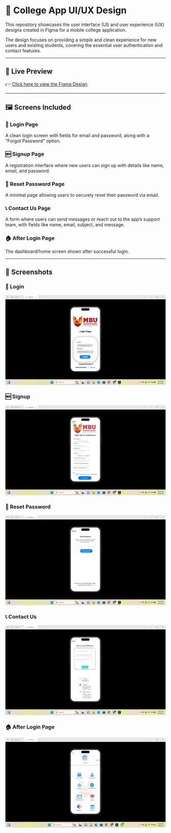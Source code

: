 # 📱 College App UI/UX Design

This repository showcases the user interface (UI) and user experience (UX) designs created in Figma for a mobile college application.

The design focuses on providing a simple and clean experience for new users and existing students, covering the essential user authentication and contact features.

---

## 🔗 Live Preview

👉 [Click here to view the Figma Design](https://www.figma.com/proto/z8gk5564DquZAPeRQ54v5b/Untitled?page-id=0%3A1&node-id=9-60&p=f&viewport=977%2C296%2C0.31&t=0Ijzjn4GKWJImDdJ-1&scaling=scale-down&content-scaling=fixed&starting-point-node-id=9%3A60)

---

## 🖼️ Screens Included

### 🔐 Login Page
A clean login screen with fields for email and password, along with a "Forgot Password" option.

### 🆕 Signup Page
A registration interface where new users can sign up with details like name, email, and password.

### 🔄 Reset Password Page
A minimal page allowing users to securely reset their password via email.

### 📞 Contact Us Page
A form where users can send messages or reach out to the app’s support team, with fields like name, email, subject, and message.

### 🏠 After Login Page  
The dashboard/home screen shown after successful login.

---

## 📸 Screenshots

### 🔐 Login
![Login](login.png.png)

### 🆕 Signup
![Signup](signup.png.png)

### 🔄 Reset Password
![Reset Password](reset-password.png.png)

### 📞 Contact Us
![Contact Us](contact-us.png.png)

### 🏠 After Login Page
![After Login](after_login.png)
